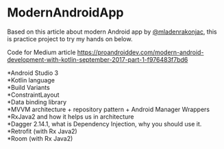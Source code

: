 # ModernAndroidApp

Based on this article about modern Android app by [@mladenrakonjac]( https://github.com/mladenrakonjac/ModernAndroidApp ), this is practice project to try my hands on below.

Code for Medium article https://proandroiddev.com/modern-android-development-with-kotlin-september-2017-part-1-f976483f7bd6  

*Android Studio 3  
*Kotlin language  
*Build Variants  
*ConstraintLayout  
*Data binding library  
*MVVM architecture + repository pattern + Android Manager Wrappers  
*RxJava2 and how it helps us in architecture  
*Dagger 2.14.1, what is Dependency Injection, why you should use it.  
*Retrofit (with Rx Java2)  
*Room (with Rx Java2)  
